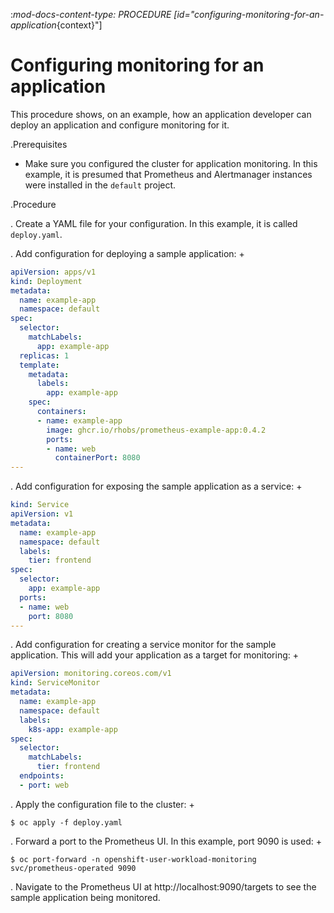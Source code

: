 :_mod-docs-content-type: PROCEDURE
[id="configuring-monitoring-for-an-application_{context}"]
# Configuring monitoring for an application

This procedure shows, on an example, how an application developer can deploy an application and configure monitoring for it.

.Prerequisites

* Make sure you configured the cluster for application monitoring. In this example, it is presumed that Prometheus and Alertmanager instances were installed in the `default` project.

.Procedure

. Create a YAML file for your configuration. In this example, it is called `deploy.yaml`.

. Add configuration for deploying a sample application:
+
```yaml
apiVersion: apps/v1
kind: Deployment
metadata:
  name: example-app
  namespace: default
spec:
  selector:
    matchLabels:
      app: example-app
  replicas: 1
  template:
    metadata:
      labels:
        app: example-app
    spec:
      containers:
      - name: example-app
        image: ghcr.io/rhobs/prometheus-example-app:0.4.2
        ports:
        - name: web
          containerPort: 8080
---
```

. Add configuration for exposing the sample application as a service:
+
```yaml
kind: Service
apiVersion: v1
metadata:
  name: example-app
  namespace: default
  labels:
    tier: frontend
spec:
  selector:
    app: example-app
  ports:
  - name: web
    port: 8080
---
```

. Add configuration for creating a service monitor for the sample application. This will add your application as a target for monitoring:
+
```yaml
apiVersion: monitoring.coreos.com/v1
kind: ServiceMonitor
metadata:
  name: example-app
  namespace: default
  labels:
    k8s-app: example-app
spec:
  selector:
    matchLabels:
      tier: frontend
  endpoints:
  - port: web
```

. Apply the configuration file to the cluster:
+
```terminal
$ oc apply -f deploy.yaml
```

. Forward a port to the Prometheus UI. In this example, port 9090 is used:
+
```terminal
$ oc port-forward -n openshift-user-workload-monitoring svc/prometheus-operated 9090
```

. Navigate to the Prometheus UI at http://localhost:9090/targets to see the sample application being monitored.
